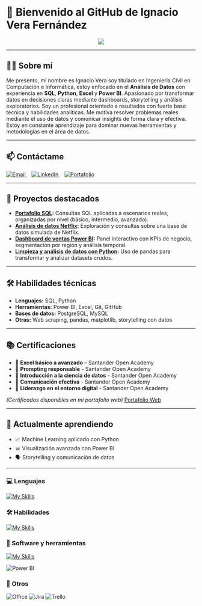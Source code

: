 # 👋 Bienvenido al GitHub de Ignacio Vera Fernández

<p align="center">
  <a href="https://github.com/veritsss">
    <img src="https://readme-typing-svg.herokuapp.com?font=Fira+Code&color=0CF7E9&size=25&center=true&vCenter=true&width=800&height=100&lines=Soy+Ignacio+Vera;Ingeniero+Civil+en+Computación+e+Informática;Enfocado+en+Análisis+de+Datos;Experto+en+SQL%2C+Python%2C+Excel+y+Power+BI;Apasionado+por+transformar+datos+en+decisiones;Storytelling+y+Dashboards+efectivos;Siempre+aprendiendo+y+creciendo+en+Datos">
  </a>
</p>




---


## 🧑‍💻 Sobre mí

Me presento, mi nombre es Ignacio Vera soy titulado en Ingeniería Civil en Computación e Informática, estoy enfocado en el **Análisis de Datos** con experiencia en **SQL**, **Python**, **Excel** y **Power BI**. Apasionado por transformar datos en decisiones claras mediante dashboards, storytelling y análisis exploratorios. Soy un profesional orientado a resultados con fuerte base técnica y habilidades analíticas. Me motiva resolver problemas reales mediante el uso de datos y comunicar insights de forma clara y efectiva. Estoy en constante aprendizaje para dominar nuevas herramientas y metodologías en el área de datos.

---

## 📫 Contáctame

<a href="mailto:ignacioveraf2@gmail.com">
  <img alt="Email" src="https://img.shields.io/badge/Email-ignacioveraf2@gmail.com-blue?style=flat-square&logo=gmail" />
</a>&nbsp;&nbsp;

<a href="https://www.linkedin.com/in/ignacio-vera-fernandez-bb6223375">
  <img alt="LinkedIn" src="https://img.shields.io/badge/LinkedIn-Ignacio%20Vera-blue?style=flat-square&logo=linkedin" />
</a>&nbsp;&nbsp;

<a href="https://www.iveraportafolio.cl">
  <img alt="Portafolio" src="https://img.shields.io/badge/Portafolio-www.iveraportafolio.cl-blue?style=flat-square&logo=google-chrome" />
</a>



---

## 💼 Proyectos destacados

- **[Portafolio SQL](https://github.com/veritsss/sql-portfolio):** Consultas SQL aplicadas a escenarios reales, organizadas por nivel (básico, intermedio, avanzado).
- **[Análisis de datos Netflix](https://github.com/veritsss/netflix-sql):** Exploración y consultas sobre una base de datos simulada de Netflix.
- **[Dashboard de ventas Power BI](https://github.com/veritsss/powerbi-dashboard):** Panel interactivo con KPIs de negocio, segmentación por región y análisis temporal.
- **[Limpieza y análisis de datos con Python](https://github.com/veritsss/data-cleaning-python):** Uso de pandas para transformar y analizar datasets crudos.

---

## 🛠️ Habilidades técnicas

- **Lenguajes:** SQL, Python 
- **Herramientas:** Power BI, Excel, Git, GitHub  
- **Bases de datos:** PostgreSQL, MySQL  
- **Otras:** Web scraping, pandas, matplotlib, storytelling con datos

---

## 📚 Certificaciones

- 📘 **Excel básico a avanzado** – Santander Open Academy
- 📘 **Prompting responsable** - Santander Open Academy
- 📘 **Introducción a la ciencia de datos** - Santander Open Academy
- 📘 **Comunicación efectiva** - Santander Open Academy
- 📘 **Liderazgo en el entorno digital** - Santander Open Academy

*(Certificados disponibles en mi portafolio web)* <a href="https://www.iveraportafolio.cl">Portafolio Web</a>

---

## 🚀 Actualmente aprendiendo

- 📈 Machine Learning aplicado con Python  
- 📊 Visualización avanzada con Power BI  
- 🗣️ Storytelling y comunicación de datos  

---

### 💻 Lenguajes
[![My Skills](https://skillicons.dev/icons?i=python,js,php,html,r&perline=5)](https://skillicons.dev)

### 🛠️ Habilidades
[![My Skills](https://skillicons.dev/icons?i=git,github,gitlab,nodejs,react&perline=5)](https://skillicons.dev)

### 🧰 Software y herramientas
[![My Skills](https://skillicons.dev/icons?i=vscode,anaconda,firebase,mysql,postgres,notion,discord,gmail,linkedin,instagram&perline=5)](https://skillicons.dev)

![Power BI](https://img.shields.io/badge/Power%20BI-F2C811?style=for-the-badge&logo=powerbi&logoColor=black)

### 🧩 Otros

![Office](https://img.shields.io/badge/Microsoft_Office-D83B01?style=for-the-badge&logo=microsoft-office&logoColor=white)
![Jira](https://img.shields.io/badge/Jira-0052CC?style=for-the-badge&logo=jira&logoColor=white)
![Trello](https://img.shields.io/badge/Trello-0052CC?style=for-the-badge&logo=trello&logoColor=white)
